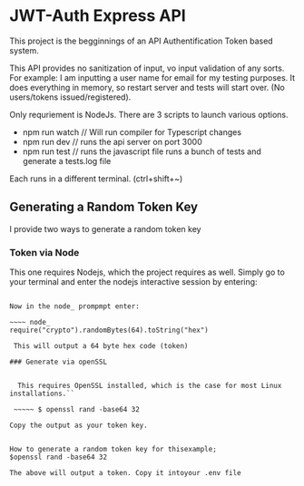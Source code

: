 # JWT-Auth Express API

This project is the begginnings of an API Authentification Token based system.

This API provides no sanitization of input, vo input validation of any sorts.  For example: I am inputting a user name for email for my testing purposes.  It does everything in memory, so restart server and tests will start over. (No users/tokens issued/registered).

 Only requriement is NodeJs. There are 3 scripts to launch various options.

+ npm run watch   // Will run compiler for Typescript changes
+ npm run dev  // runs the api server on port 3000
+ npm run test  // runs the javascript file runs a bunch of tests and generate a tests.log file

Each runs in a different terminal. (ctrl+shift+~)

## Generating a Random Token Key

I provide two ways to generate a random token key

### Token via Node

This one requires Nodejs, which the project requires as well. Simply go to your terminal and enter the nodejs interactive session by entering:

~~~~~ node

Now in the node_ prompmpt enter:

~~~~ node_ 
require("crypto").randomBytes(64).toString("hex")

 This will output a 64 byte hex code (token)
 
### Generate via openSSL

 
  This requires OpenSSL installed, which is the case for most Linux installations.``

 ~~~~~ $ openssl rand -base64 32

Copy the output as your token key.


How to generate a random token key for thisexample;
$openssl rand -base64 32

The above will output a token. Copy it intoyour .env file
